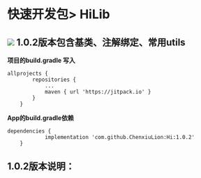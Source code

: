 快速开发包> HiLib
===
[![](https://jitpack.io/v/ChenxiuLion/Hi.svg)](https://jitpack.io/#ChenxiuLion/Hi)
1.0.2版本包含基类、注解绑定、常用utils
---
**项目的build.gradle 写入**

```
allprojects {
		repositories {
			...
			maven { url 'https://jitpack.io' }
		}
	}
```

**App的build.gradle依赖**
```
dependencies {
	        implementation 'com.github.ChenxiuLion:Hi:1.0.2'
	}
```
1.0.2版本说明：
---

